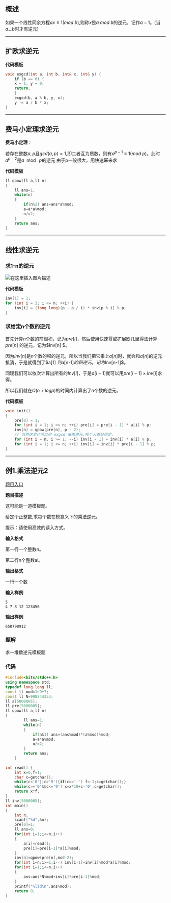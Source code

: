 ## 概述

如果一个线性同余方程$ax≡1(mod \ b)$,则称$x$是$a\ mod \ b$的逆元，记作$a-1$。(当$a⊥b$时才有逆元)

---

## 扩欧求逆元
**代码模板**

```cpp
void exgcd(int a, int b, int& x, int& y) {  
    if (b == 0) {  
    x = 1, y = 0;  
    return;  
    }  
    exgcd(b, a % b, y, x);  
    y -= a / b * x;  
}  
```

---

## 费马小定理求逆元

**费马小定理**：

若存在整数$a,p$且$gcd(a,p)=1$,即二者互为质数，则有$a^{p-1}≡1(mod \ p)$。此时 $a^{p-2}$是$a\mod\ p$的逆元
由于p一般很大，用快速幂来求

**代码模板**

```cpp
ll qpow(ll a,ll n)  
{  
    ll ans=1;  
    while(n)  
    {  
        if(n%2) ans=ans*a%mod;  
        a=a*a%mod;  
        n/=2;  
    }  
    return ans;  
}  
```

---

## 线性求逆元

### 求1-n的逆元
![在这里插入图片描述](https://img-blog.csdnimg.cn/0638db47e4d5429fb7eb1438ab7e11ea.png)

**代码模板**

```cpp
inv[1] = 1;  
for (int i = 2; i <= n; ++i) {  
    inv[i] = (long long)(p - p / i) * inv[p % i] % p;  
}  
```


### 求给定n个数的逆元

首先计算$n$个数的前缀积，记为$pre[i]$，然后使用快速幂或扩展欧几里得法计算$pre[n]$ 的逆元，记为$Inv[n] $。

因为$Inv[n]$是$n$个数的积的逆元，所以当我们把它乘上$a[n]$时，就会和$a[n]$的逆元抵消，于是就得到了$a[1] $到$a[n-1]$的积逆元，记为$Inv[n-1]$。

同理我们可以依次计算出所有的$Inv[i]$，于是$a[i-1]$就可以用$pre[i-1] \times Inv[i]$求得。

所以我们就在$O(n+logp)$的时间内计算出了$n$个数的逆元。

**代码模板**

```cpp
void init()  
{  
    pre[0] = 1;  
    for (int i = 1; i <= n; ++i) pre[i] = pre[i - 1] * a[i] % p;  
    inv[n] = qpow(pre[n], p - 2);  
    // 当然这里也可以用 exgcd 来求逆元,视个人喜好而定.  
    for (int i = n; i >= 1; --i) inv[i - 1] = inv[i] * a[i] % p;  
    for (int i = 1; i <= n; ++i) inv[i] = inv[i] * pre[i - 1] % p;  
}  
```

---

## 例1.乘法逆元2

[题目入口](https://loj.ac/p/161)

**题目描述**

这可能是一道模板题。

给定个正整数,求每个数在模意义下的乘法逆元。

提示：请使用高效的读入方式。


**输入格式**

第一行一个整数n。

第二行n个整数ai。

**输出格式**

一行一个数

**输入样例**
```
5
4 7 8 12 123456
```
**输出样例**
```
650798912
```

### 题解

求一堆数逆元模板题

### 代码

```cpp
#include<bits/stdc++.h>  
using namespace std;  
typedef long long ll;  
const ll mod=1e9+7;  
const ll N=998244353;  
ll a[5000005];  
ll pre[5000005];  
ll qpow(ll a,ll n)  
{  
	    ll ans=1;  
	    while(n)  
	    {  
	        if(n&1) ans=(ans%mod)*(a%mod)%mod;  
	        a=a*a%mod;  
	        n/=2;  
	    }  
	    return ans;  
	}  
    
int read() {  
    int x=0,f=1;  
    char c=getchar();  
    while(c<'0'||c>'9'){if(c=='-') f=-1;c=getchar();}  
    while(c>='0'&&c<='9') x=x*10+c-'0',c=getchar();  
    return x*f;  
}  
ll inv[5000005];  
int main()  
{  
    int n;  
    scanf("%d",&n);  
    pre[0]=1;  
    ll ans=0;  
    for(int i=1;i<=n;i++)  
    {  
        a[i]=read();  
        pre[i]=pre[i-1]*a[i]%mod;  
    }  
    inv[n]=qpow(pre[n],mod-2);  
    for(int i=n;i>=1;i--) inv[i-1]=inv[i]%mod*a[i]%mod;  
    for(int i=1;i<=n;i++)  
    {  
        ans=ans*N%mod+inv[i]*pre[i-1]%mod;  
    }  
    printf("%lld\n",ans%mod);  
    return 0;  
}  
```







